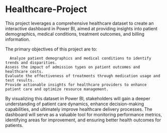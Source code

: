 # Healthcare-Project





This project leverages a comprehensive healthcare dataset to create an interactive dashboard in Power BI, aimed at providing insights into patient demographics, medical conditions, treatment outcomes, and billing information.



The primary objectives of this project are to:

      Analyze patient demographics and medical conditions to identify trends and disparities.
    Assess the impact of admission types on patient outcomes and healthcare costs.
    Evaluate the effectiveness of treatments through medication usage and test results.
    Provide actionable insights for healthcare providers to enhance patient care and optimize resource management.

By visualizing this dataset in Power BI, stakeholders will gain a deeper understanding of patient care dynamics, enhance decision-making capabilities, and ultimately improve healthcare delivery processes. The dashboard will serve as a valuable tool for monitoring performance metrics, identifying areas for improvement, and ensuring better health outcomes for patients.
